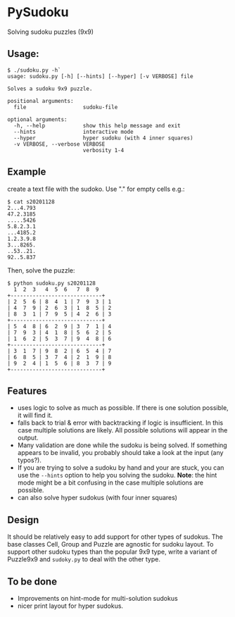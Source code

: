 # PySudoku

Solving sudoku puzzles (9x9)

## Usage:

```
$ ./sudoku.py -h`
usage: sudoku.py [-h] [--hints] [--hyper] [-v VERBOSE] file

Solves a sudoku 9x9 puzzle.

positional arguments:
  file                  sudoku-file

optional arguments:
  -h, --help            show this help message and exit
  --hints               interactive mode
  --hyper               hyper sudoku (with 4 inner squares)
  -v VERBOSE, --verbose VERBOSE
                        verbosity 1-4
```

## Example

create a text file with the sudoko. Use "." for empty cells e.g.:

```
$ cat s20201128
2...4.793
47.2.3185
.....5426
5.8.2.3.1
...4185.2
1.2.3.9.8
3...8265.
..53..21.
92..5.837
```

Then, solve the puzzle:

```
$ python sudoku.py s20201128
  1  2  3   4  5  6   7  8  9
+-----------------------------+
| 2  5  6 | 8  4  1 | 7  9  3 | 1
| 4  7  9 | 2  6  3 | 1  8  5 | 2
| 8  3  1 | 7  9  5 | 4  2  6 | 3
+-----------------------------+
| 5  4  8 | 6  2  9 | 3  7  1 | 4
| 7  9  3 | 4  1  8 | 5  6  2 | 5
| 1  6  2 | 5  3  7 | 9  4  8 | 6
+-----------------------------+
| 3  1  7 | 9  8  2 | 6  5  4 | 7
| 6  8  5 | 3  7  4 | 2  1  9 | 8
| 9  2  4 | 1  5  6 | 8  3  7 | 9
+-----------------------------+
```

## Features

- uses logic to solve as much as possible. If there is one solution possible,
  it will find it.
- falls back to trial & error with backtracking if logic is insufficient. In this case multiple solutions are likely. All possible solutions will appear in the output.
- Many validation are done while the sudoku is being solved. If something appears
  to be invalid, you probably should take a look at the input (any typos?).
- If you are trying to solve a sudoku by hand and your are stuck, you can use the
  `--hints` option to help you solving the sudoku. **Note**: the hint mode might
  be a bit confusing in the case multiple solutions are possible.
- can also solve hyper sudokus (with four inner squares)

## Design

It should be relatively easy to add support for other types of sudokus.
The base classes Cell, Group and Puzzle are agnostic for sudoku layout.
To support other sudoku types than the popular 9x9 type, write a variant
of Puzzle9x9 and `sudoky.py` to deal with the other type.

## To be done

- Improvements on hint-mode for multi-solution sudokus
- nicer print layout for hyper sudokus.
